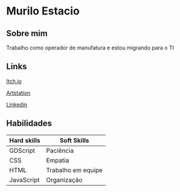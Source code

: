 # Murilo Estacio


## Sobre mim
Trabalho como operador de manufatura e estou migrando para o TI


## Links
[Itch.io](https://murilo-estacio.itch.io)

[Artstation](https://www.artstation.com/mugrilo18)

[Linkedin](https://www.linkedin.com/in/murilo-estacio-4734131bb/)



## Habilidades

|  Hard skills |Soft Skills          |
|---           |---                  |
|  GDScript    | Paciência           |
|  CSS         | Empatia             |
|  HTML        | Trabalho em equipe  |
| JavaScript   | Organização         |


